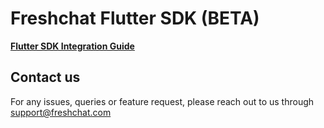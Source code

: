 # **Freshchat Flutter SDK (BETA)**
[**Flutter SDK Integration Guide**](https://support.freshchat.com/en/support/solutions/articles/50000003343-freshchat-flutter-sdk-integration-steps)

## Contact us
For any issues, queries or feature request, please reach out to us through support@freshchat.com
